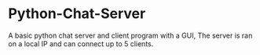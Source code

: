 # Python-Chat-Server
A basic python chat server and client program with a GUI, The server is ran on a local IP and can connect up to 5 clients.
